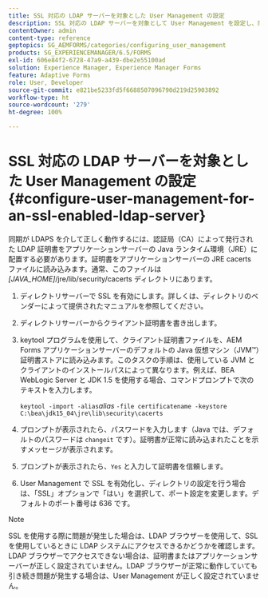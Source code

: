 ```yaml
---
title: SSL 対応の LDAP サーバーを対象とした User Management の設定
description: SSL 対応の LDAP サーバーを対象として User Management を設定し、同期を有効にして LDAPS 経由で正しく動作させる方法について説明します。
contentOwner: admin
content-type: reference
geptopics: SG_AEMFORMS/categories/configuring_user_management
products: SG_EXPERIENCEMANAGER/6.5/FORMS
exl-id: 606e84f2-6728-47a9-a439-dbe2e55100ad
solution: Experience Manager, Experience Manager Forms
feature: Adaptive Forms
role: User, Developer
source-git-commit: e821be5233fd5f6688507096790d219d25903892
workflow-type: ht
source-wordcount: '279'
ht-degree: 100%

---
```


# SSL 対応の LDAP サーバーを対象とした User Management の設定 {#configure-user-management-for-an-ssl-enabled-ldap-server}

同期が LDAPS を介して正しく動作するには、認証局（CA）によって発行された LDAP 証明書をアプリケーションサーバーの Java ランタイム環境（JRE）に配置する必要があります。証明書をアプリケーションサーバーの JRE cacerts ファイルに読み込みます。通常、このファイルは *[JAVA_HOME]*/jre/lib/security/cacerts ディレクトリにあります。

1. ディレクトリサーバーで SSL を有効にします。詳しくは、ディレクトリのベンダーによって提供されたマニュアルを参照してください。
1. ディレクトリサーバーからクライアント証明書を書き出します。
1. keytool プログラムを使用して、クライアント証明書ファイルを、AEM Forms アプリケーションサーバーのデフォルトの Java 仮想マシン（JVM™）証明書ストアに読み込みます。このタスクの手順は、使用している JVM とクライアントのインストールパスによって異なります。例えば、BEA WebLogic Server と JDK 1.5 を使用する場合、コマンドプロンプトで次のテキストを入力します。

   `keytool -import -alias`*alias* `-file certificatename -keystore C:\bea\jdk15_04\jre\lib\security\cacerts`

1. プロンプトが表示されたら、パスワードを入力します（Java では、デフォルトのパスワードは `changeit` です）。証明書が正常に読み込まれたことを示すメッセージが表示されます。
1. プロンプトが表示されたら、`Yes` と入力して証明書を信頼します。
1. User Management で SSL を有効化し、ディレクトリの設定を行う場合は、「SSL」オプションで「はい」を選択して、ポート設定を変更します。デフォルトのポート番号は 636 です。

>[!NOTE]
>
>SSL を使用する際に問題が発生した場合は、LDAP ブラウザーを使用して、SSL を使用しているときに LDAP システムにアクセスできるかどうかを確認します。LDAP ブラウザーでアクセスできない場合は、証明書またはアプリケーションサーバーが正しく設定されていません。LDAP ブラウザーが正常に動作していても引き続き問題が発生する場合は、User Management が正しく設定されていません。
